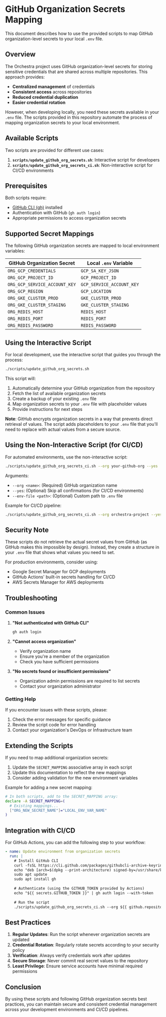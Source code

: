 # GitHub Organization Secrets Mapping

This document describes how to use the provided scripts to map GitHub organization-level secrets to your local `.env` file.

## Overview

The Orchestra project uses GitHub organization-level secrets for storing sensitive credentials that are shared across multiple repositories. This approach provides:

- **Centralized management** of credentials
- **Consistent access** across repositories
- **Reduced credential duplication**
- **Easier credential rotation**

However, when developing locally, you need these secrets available in your `.env` file. The scripts provided in this repository automate the process of mapping organization secrets to your local environment.

## Available Scripts

Two scripts are provided for different use cases:

1. **`scripts/update_github_org_secrets.sh`**: Interactive script for developers
2. **`scripts/update_github_org_secrets_ci.sh`**: Non-interactive script for CI/CD environments

## Prerequisites

Both scripts require:

- [GitHub CLI (gh)](https://cli.github.com/manual/installation) installed
- Authentication with GitHub (`gh auth login`)
- Appropriate permissions to access organization secrets

## Supported Secret Mappings

The following GitHub organization secrets are mapped to local environment variables:

| GitHub Organization Secret | Local `.env` Variable |
|---------------------------|----------------------|
| `ORG_GCP_CREDENTIALS` | `GCP_SA_KEY_JSON` |
| `ORG_GCP_PROJECT_ID` | `GCP_PROJECT_ID` |
| `ORG_GCP_SERVICE_ACCOUNT_KEY` | `GCP_SERVICE_ACCOUNT_KEY` |
| `ORG_GCP_REGION` | `GCP_LOCATION` |
| `ORG_GKE_CLUSTER_PROD` | `GKE_CLUSTER_PROD` |
| `ORG_GKE_CLUSTER_STAGING` | `GKE_CLUSTER_STAGING` |
| `ORG_REDIS_HOST` | `REDIS_HOST` |
| `ORG_REDIS_PORT` | `REDIS_PORT` |
| `ORG_REDIS_PASSWORD` | `REDIS_PASSWORD` |

## Using the Interactive Script

For local development, use the interactive script that guides you through the process:

```bash
./scripts/update_github_org_secrets.sh
```

This script will:

1. Automatically determine your GitHub organization from the repository
2. Fetch the list of available organization secrets
3. Create a backup of your existing `.env` file
4. Map organization secrets to your `.env` file with placeholder values
5. Provide instructions for next steps

**Note**: GitHub encrypts organization secrets in a way that prevents direct retrieval of values. The script adds placeholders to your `.env` file that you'll need to replace with actual values from a secure source.

## Using the Non-Interactive Script (for CI/CD)

For automated environments, use the non-interactive script:

```bash
./scripts/update_github_org_secrets_ci.sh --org your-github-org --yes
```

Arguments:
- `--org <name>`: (Required) GitHub organization name
- `--yes`: (Optional) Skip all confirmations (for CI/CD environments)
- `--env-file <path>`: (Optional) Custom path to `.env` file

Example for CI/CD pipeline:
```bash
./scripts/update_github_org_secrets_ci.sh --org orchestra-project --yes
```

## Security Note

These scripts do not retrieve the actual secret values from GitHub (as GitHub makes this impossible by design). Instead, they create a structure in your `.env` file that shows what values you need to set.

For production environments, consider using:
- Google Secret Manager for GCP deployments
- GitHub Actions' built-in secrets handling for CI/CD
- AWS Secrets Manager for AWS deployments

## Troubleshooting

### Common Issues

1. **"Not authenticated with GitHub CLI"**
   ```bash
   gh auth login
   ```

2. **"Cannot access organization"**
   - Verify organization name
   - Ensure you're a member of the organization
   - Check you have sufficient permissions

3. **"No secrets found or insufficient permissions"**
   - Organization admin permissions are required to list secrets
   - Contact your organization administrator

### Getting Help

If you encounter issues with these scripts, please:
1. Check the error messages for specific guidance
2. Review the script code for error handling
3. Contact your organization's DevOps or Infrastructure team

## Extending the Scripts

If you need to map additional organization secrets:

1. Update the `SECRET_MAPPING` associative array in each script
2. Update this documentation to reflect the new mappings
3. Consider adding validation for the new environment variables

Example for adding a new secret mapping:

```bash
# In both scripts, add to the SECRET_MAPPING array:
declare -A SECRET_MAPPING=(
  # Existing mappings...
  ["ORG_NEW_SECRET_NAME"]="LOCAL_ENV_VAR_NAME"
)
```

## Integration with CI/CD

For GitHub Actions, you can add the following step to your workflow:

```yaml
- name: Update environment from organization secrets
  run: |
    # Install GitHub CLI
    curl -fsSL https://cli.github.com/packages/githubcli-archive-keyring.gpg | sudo dd of=/usr/share/keyrings/githubcli-archive-keyring.gpg
    echo "deb [arch=$(dpkg --print-architecture) signed-by=/usr/share/keyrings/githubcli-archive-keyring.gpg] https://cli.github.com/packages stable main" | sudo tee /etc/apt/sources.list.d/github-cli.list > /dev/null
    sudo apt update
    sudo apt install gh
    
    # Authenticate (using the GITHUB_TOKEN provided by Actions)
    echo "${{ secrets.GITHUB_TOKEN }}" | gh auth login --with-token
    
    # Run the script
    ./scripts/update_github_org_secrets_ci.sh --org ${{ github.repository_owner }} --yes
```

## Best Practices

1. **Regular Updates**: Run the script whenever organization secrets are updated
2. **Credential Rotation**: Regularly rotate secrets according to your security policy
3. **Verification**: Always verify credentials work after updates
4. **Secure Storage**: Never commit real secret values to the repository
5. **Least Privilege**: Ensure service accounts have minimal required permissions

## Conclusion

By using these scripts and following GitHub organization secrets best practices, you can maintain secure and consistent credential management across your development environments and CI/CD pipelines.
